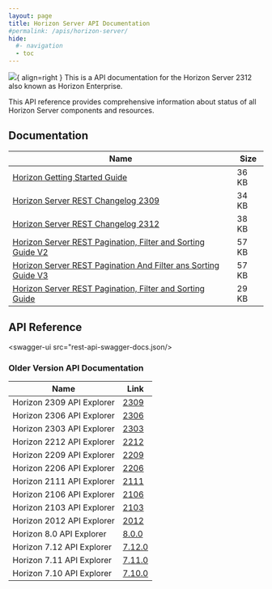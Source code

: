 ```yaml
---
layout: page
title: Horizon Server API Documentation
#permalink: /apis/horizon-server/
hide:
  #- navigation
  - toc
---
```


![](assets/logos/horizon-logo.png){ align=right }
This is a API documentation for the Horizon Server 2312 also known as Horizon Enterprise.

This API reference provides comprehensive information about status of all Horizon Server components and resources.

## Documentation  
| Name | Size |
| --- | --- |
| [Horizon Getting Started Guide](docs/HorizonServerGettingStarted.doc) | 36 KB |
| [Horizon Server REST Changelog 2309](docs/HorizonServerRESTChangelog2309.docx) | 34 KB |
| [Horizon Server REST Changelog 2312](/docs/HorizonServerRESTChangelog2312.docx) | 38 KB |
| [Horizon Server REST Pagination, Filter and Sorting Guide V2](docs/HorizonServerRESTPaginationAndFilterGuideV2.doc) | 57 KB |
| [Horizon Server REST Pagination And Filter ans Sorting Guide V3](docs/HorizonServerRESTPaginationAndFilterGuideV3.doc) | 57 KB |
| [Horizon Server REST Pagination, Filter and Sorting Guide](docs/HorizonServerRESTPaginationFilterAndSortingGuide.docx) | 29 KB |

## API Reference
<swagger-ui src="rest-api-swagger-docs.json/>

### Older Version API Documentation
| Name | Link |
| --- | --- |
| Horizon 2309 API Explorer | [2309](versions/2309/index.md) |
| Horizon 2306 API Explorer | [2306](versions/2306/index.md) |
| Horizon 2303 API Explorer | [2303](versions/2303/index.md) |
| Horizon 2212 API Explorer | [2212](versions/2212/index.md) |
| Horizon 2209 API Explorer | [2209](versions/2209/index.md) |
| Horizon 2206 API Explorer | [2206](versions/2206/index.md) |
| Horizon 2111 API Explorer | [2111](versions/2111/index.md) |
| Horizon 2106 API Explorer | [2106](versions/2106/index.md) |
| Horizon 2103 API Explorer | [2103](versions/2103/index.md) |
| Horizon 2012 API Explorer | [2012](versions/2012/index.md) |
| Horizon 8.0 API Explorer | [8.0.0](versions/8.0.0/index.md) |
| Horizon 7.12 API Explorer | [7.12.0](versions/7.12.0/index.md) |
| Horizon 7.11 API Explorer | [7.11.0](versions/7.11.0/index.md) |
| Horizon 7.10 API Explorer | [7.10.0](versions/7.10.0/index.md) |